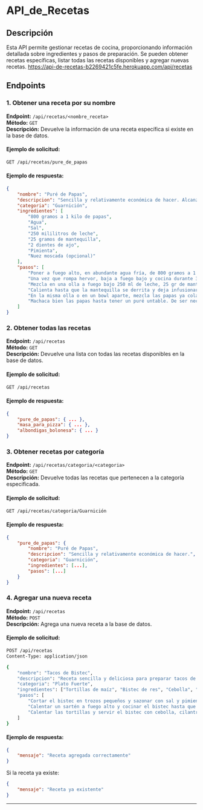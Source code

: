# API_de_Recetas
## Descripción

Esta API permite gestionar recetas de cocina, proporcionando información detallada sobre ingredientes y pasos de preparación. Se pueden obtener recetas específicas, listar todas las recetas disponibles y agregar nuevas recetas.
https://api-de-recetas-b2269421c5fe.herokuapp.com/api/recetas
## Endpoints

### 1. Obtener una receta por su nombre

**Endpoint:** `/api/recetas/<nombre_receta>`\
**Método:** `GET`\
**Descripción:** Devuelve la información de una receta específica si existe en la base de datos.

#### Ejemplo de solicitud:

```bash
GET /api/recetas/pure_de_papas
```

#### Ejemplo de respuesta:

```json
{
    "nombre": "Puré de Papas",
    "descripcion": "Sencilla y relativamente económica de hacer. Alcanza para 5 personas o más.",
    "categoria": "Guarnición",
    "ingredientes": [
        "800 gramos a 1 kilo de papas",
        "Agua",
        "Sal",
        "250 mililitros de leche",
        "25 gramos de mantequilla",
        "2 dientes de ajo",
        "Pimienta",
        "Nuez moscada (opcional)"
    ],
    "pasos": [
        "Poner a fuego alto, en abundante agua fría, de 800 gramos a 1 kilo de papas peladas junto a dos cucharadas bien cargadas de sal de grano.",
        "Una vez que rompa hervor, baja a fuego bajo y cocina durante 30 minutos o hasta que las papas estén bien tiernas. Colar y retirar el exceso de líquido.",
        "Mezcla en una olla a fuego bajo 250 ml de leche, 25 gr de mantequilla, 2 dientes de ajo, pimienta (al gusto) y nuez moscada (al gusto).",
        "Calienta hasta que la mantequilla se derrita y deja infusionar a fuego bajo por 5 minutos o hasta que esté bien caliente. La leche no debe hervir.",
        "En la misma olla o en un bowl aparte, mezcla las papas ya coladas y la infusión.",
        "Machaca bien las papas hasta tener un puré untable. De ser necesario, volver al fuego unos minutos para calentarse de nuevo."
    ]
}
```

### 2. Obtener todas las recetas

**Endpoint:** `/api/recetas`\
**Método:** `GET`\
**Descripción:** Devuelve una lista con todas las recetas disponibles en la base de datos.

#### Ejemplo de solicitud:

```bash
GET /api/recetas
```

#### Ejemplo de respuesta:

```json
{
    "pure_de_papas": { ... },
    "masa_para_pizza": { ... },
    "albondigas_bolonesa": { ... }
}
```

### 3. Obtener recetas por categoría

**Endpoint:** `/api/recetas/categoria/<categoria>`\
**Método:** `GET`\
**Descripción:** Devuelve todas las recetas que pertenecen a la categoría especificada.

#### Ejemplo de solicitud:

```bash
GET /api/recetas/categoria/Guarnición
```

#### Ejemplo de respuesta:

```json
{
    "pure_de_papas": {
        "nombre": "Puré de Papas",
        "descripcion": "Sencilla y relativamente económica de hacer.",
        "categoria": "Guarnición",
        "ingredientes": [...],
        "pasos": [...]
    }
}
```

### 4. Agregar una nueva receta

**Endpoint:** `/api/recetas`\
**Método:** `POST`\
**Descripción:** Agrega una nueva receta a la base de datos.

#### Ejemplo de solicitud:

```bash
POST /api/recetas
Content-Type: application/json

{
    "nombre": "Tacos de Bistec",
    "descripcion": "Receta sencilla y deliciosa para preparar tacos de bistec.",
    "categoria": "Plato Fuerte",
    "ingredientes": ["Tortillas de maíz", "Bistec de res", "Cebolla", "Cilantro", "Limón", "Salsa"],
    "pasos": [
        "Cortar el bistec en trozos pequeños y sazonar con sal y pimienta.",
        "Calentar un sartén a fuego alto y cocinar el bistec hasta que esté bien dorado.",
        "Calentar las tortillas y servir el bistec con cebolla, cilantro y salsa al gusto."
    ]
}
```

#### Ejemplo de respuesta:

```json
{
    "mensaje": "Receta agregada correctamente"
}
```

Si la receta ya existe:

```json
{
    "mensaje": "Receta ya existente"
}
```

---



